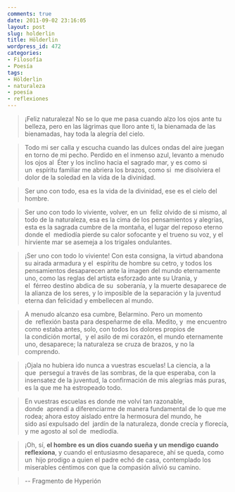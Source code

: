 ```yaml
---
comments: true
date: 2011-09-02 23:16:05
layout: post
slug: holderlin
title: Hölderlin
wordpress_id: 472
categories:
- Filosofía
- Poesía
tags:
- Hölderlin
- naturaleza
- poesía
- reflexiones
---
```


> ¡Feliz naturaleza! No se lo que me pasa cuando alzo los ojos ante tu belleza, pero en las lágrimas que lloro ante ti, la bienamada de las bienamadas, hay toda la alegría del cielo.

> Todo mi ser calla y escucha cuando las dulces ondas del aire juegan en torno de mi pecho. Perdido en el inmenso azul, levanto a menudo los ojos al  Éter y los inclino hacia el sagrado mar, y es como si un  espíritu familiar me abriera los brazos, como si  me disolviera el dolor de la soledad en la vida de la divinidad.

> Ser uno con todo, esa es la vida de la divinidad, ese es el cielo del hombre.

> Ser uno con todo lo viviente, volver, en un  feliz olvido de si mismo, al todo de la naturaleza, esa es la cima de los pensamientos y alegrías, esta es la sagrada cumbre de la montaña, el lugar del reposo eterno donde el  mediodía pierde su calor sofocante y el trueno su voz, y el hirviente mar se asemeja a los trigales ondulantes.

> ¡Ser uno con todo lo viviente! Con esta consigna, la virtud abandona su airada armadura y el  espíritu de hombre su cetro, y todos los pensamientos desaparecen ante la imagen del mundo eternamente uno, como las reglas del artista esforzado ante su Urania, y el  férreo destino abdica de su  soberanía, y la muerte desaparece de la alianza de los seres, y lo imposible de la separación y la juventud eterna dan felicidad y embellecen al mundo.

> A menudo alcanzo esa cumbre, Belarmino. Pero un momento de  reflexión basta para despeñarme de ella. Medito, y  me encuentro como estaba antes, solo, con todos los dolores propios de la condición mortal,  y el asilo de mi corazón, el mundo eternamente uno, desaparece; la naturaleza se cruza de brazos, y no la comprendo.

> ¡Ojala no hubiera ido nunca a vuestras escuelas! La ciencia, a la que  perseguí a través de las sombras, de la que esperaba, con la insensatez de la juventud, la confirmación de mis alegrías más puras, es la que me ha estropeado todo.

> En vuestras escuelas es donde me volví tan razonable, donde  aprendí a diferenciarme de manera fundamental de lo que me rodea; ahora estoy aislado entre la hermosura del mundo, he sido así expulsado del  jardín de la naturaleza, donde crecía y florecía, y me agosto al sol de  mediodía.

> ¡Oh, sí, **el hombre es un dios cuando sueña y un mendigo cuando reflexiona**, y cuando el entusiasmo desaparece, ahí se queda, como un  hijo prodigo a quien el padre echó de casa, contemplado los miserables céntimos con que la compasión alivió su camino.

> -- Fragmento de Hyperión

